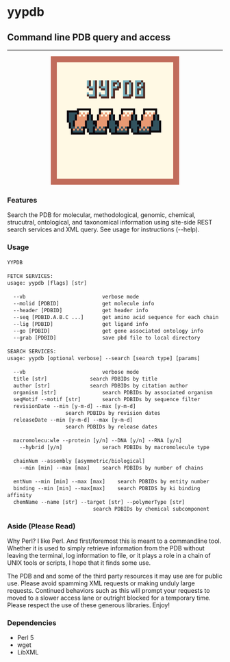 # yypdb
## Command line PDB query and access

---

<p align="center">
<img src='logo.png' width=300px>
</p>

### Features

Search the PDB for molecular, methodological, genomic, chemical,
strucutral, ontological, and taxonomical information using site-side REST search
services and XML query. See usage for instructions (--help).  

### Usage
```
YYPDB

FETCH SERVICES:
usage: yypdb [flags] [str]

  --vb                         verbose mode
  --molid [PDBID]              get molecule info
  --header [PDBID]             get header info
  --seq [PDBID.A.B.C ...]      get amino acid sequence for each chain
  --lig [PDBID]                get ligand info
  --go [PDBID]                 get gene associated ontology info
  --grab [PDBID]               save pbd file to local directory

SEARCH SERVICES:
usage: yypdb [optional verbose] --search [search type] [params]

  --vb                         verbose mode
  title [str]		       search PDBIDs by title
  author [str]		       search PDBIDs by citation author
  organism [str]               search PDBIDs by associated organism
  seqMotif --motif [str]       search PDBIDs by sequence filter
  revisionDate --min [y-m-d] --max [y-m-d]
			       search PDBIDs by revision dates
  releaseDate --min [y-m-d] --max [y-m-d]
			       search PDBIDs by release dates

  macromolecu:wle --protein [y/n] --DNA [y/n] --RNA [y/n]
    --hybrid [y/n]             serach PDBIDs by macromolecule type

  chainNum --assembly [asymmetric/biological]
    --min [min] --max [max]    search PDBIDs by number of chains

  entNum --min [min] --max [max]    search PDBIDs by entity number
  binding --min [min] --max[max]    search PDBIDS by ki binding affinity
  chemName --name [str] --target [str] --polymerType [str]
		                    search PDBIDs by chemical subcomponent
```
### Aside (Please Read)

Why Perl? I like Perl. And first/foremost this is meant to a commandline tool. Whether it is used
to simply retrieve information from the PDB without leaving the terminal,
log information to file, or it plays a role in a chain of UNIX tools or
scripts, I hope that it finds some use.

The PDB and and some of the third party resources it may use are for public
use. Please avoid spamming XML requests or making unduly large requests.
Continued behaviors such as this will prompt your requests to moved to a
slower access lane or outright blocked for a temporary time. Please respect the
use of these generous libraries. Enjoy! 

### Dependencies

* Perl 5
* wget
* LibXML


